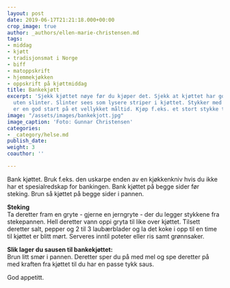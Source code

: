 ```yaml
---
layout: post
date: 2019-06-17T21:21:18.000+00:00
crop_image: true
author: _authors/ellen-marie-christensen.md
tags:
- middag
- kjøtt
- tradisjonsmat i Norge
- biff
- matoppskrift
- hjemmekjøkken
- oppskrift på kjøttmiddag
title: Bankekjøtt
excerpt: 'Sjekk kjøttet nøye før du kjøper det. Sjekk at kjøttet har god kvalitet
  uten slinter. Slinter sees som lysere striper i kjøttet. Stykker med ensfarget kjøttfarge
  er en god start på et vellykket måltid. Kjøp f.eks. et stort stykke til hver person. '
image: "/assets/images/bankekjott.jpg"
image_caption: 'Foto: Gunnar Christensen'
categories:
- _category/helse.md
publish_date: 
weight: 3
coauthor: ''

---
```

Bank kjøttet. Bruk f.eks. den uskarpe enden av en kjøkkenkniv hvis du ikke har et spesialredskap for bankingen. Bank kjøttet på begge sider før steking. Brun så kjøttet på begge sider i pannen.

**Steking**  
Ta deretter fram en gryte - gjerne en jerngryte - der du legger stykkene fra stekepannen. Hell deretter vann oppi gryta til like over kjøttet. Tilsett deretter salt, pepper og 2 til 3 laubærblader og la det koke i opp til en time til kjøttet er blitt mørt. Serveres inntil poteter eller ris samt grønnsaker.

**Slik lager du sausen til bankekjøttet:**  
Brun litt smør i pannen. Deretter sper du på med mel og spe deretter på med kraften fra kjøttet til du har en passe tykk saus.

God appetitt.
